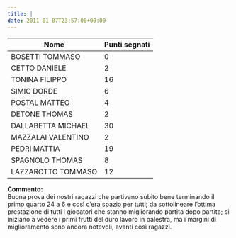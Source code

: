 ```yaml
---
title: |
date: 2011-01-07T23:57:00+00:00
---
```

| **Nome** | **Punti segnati** |
| -------- | ----------------- |
| BOSETTI TOMMASO | 0 |
| CETTO DANIELE | 2 |
| TONINA FILIPPO | 16 |
| SIMIC DORDE | 6 |
| POSTAL MATTEO | 4 |
| DETONE THOMAS | 2 |
| DALLABETTA MICHAEL | 30 |
| MAZZALAI VALENTINO | 2 |
| PEDRI MATTIA | 19 |
| SPAGNOLO THOMAS | 8 |
| LAZZAROTTO TOMMASO | 12 |

**Commento:**  
Buona prova dei nostri ragazzi che partivano subito bene terminando il primo quarto 24 a 6 e così c’era spazio per tutti; da sottolineare l’ottima prestazione di tutti i giocatori che stanno migliorando partita dopo partita; si iniziano a vedere i primi frutti del duro lavoro in palestra, ma i margini di miglioramento sono ancora notevoli, avanti così ragazzi.
